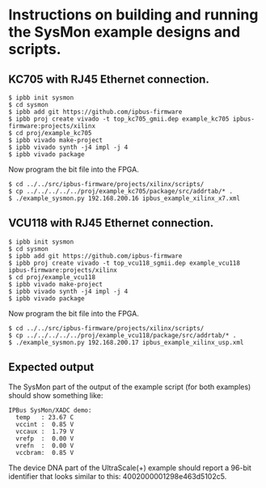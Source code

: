 # Instructions on building and running the SysMon example designs and scripts.

## KC705 with RJ45 Ethernet connection.
```
$ ipbb init sysmon
$ cd sysmon
$ ipbb add git https://github.com/ipbus-firmware
$ ipbb proj create vivado -t top_kc705_gmii.dep example_kc705 ipbus-firmware:projects/xilinx
$ cd proj/example_kc705
$ ipbb vivado make-project
$ ipbb vivado synth -j4 impl -j 4
$ ipbb vivado package
```

Now program the bit file into the FPGA.

```
$ cd ../../src/ipbus-firmware/projects/xilinx/scripts/
$ cp ../../../../../proj/example_kc705/package/src/addrtab/* .
$ ./example_sysmon.py 192.168.200.16 ipbus_example_xilinx_x7.xml
```

## VCU118 with RJ45 Ethernet connection.
```
$ ipbb init sysmon
$ cd sysmon
$ ipbb add git https://github.com/ipbus-firmware
$ ipbb proj create vivado -t top_vcu118_sgmii.dep example_vcu118 ipbus-firmware:projects/xilinx
$ cd proj/example_vcu118
$ ipbb vivado make-project
$ ipbb vivado synth -j4 impl -j 4
$ ipbb vivado package
```

Now program the bit file into the FPGA.

```
$ cd ../../src/ipbus-firmware/projects/xilinx/scripts/
$ cp ../../../../../proj/example_vcu118/package/src/addrtab/* .
$ ./example_sysmon.py 192.168.200.17 ipbus_example_xilinx_usp.xml
```

## Expected output
The SysMon part of the output of the example script (for both
examples) should show something like:

```
IPBus SysMon/XADC demo:
  temp   : 23.67 C
  vccint :  0.85 V
  vccaux :  1.79 V
  vrefp  :  0.00 V
  vrefn  :  0.00 V
  vccbram:  0.85 V
```

The device DNA part of the UltraScale(+) example should report a
96-bit identifier that looks similar to this:
4002000001298e463d5102c5.
